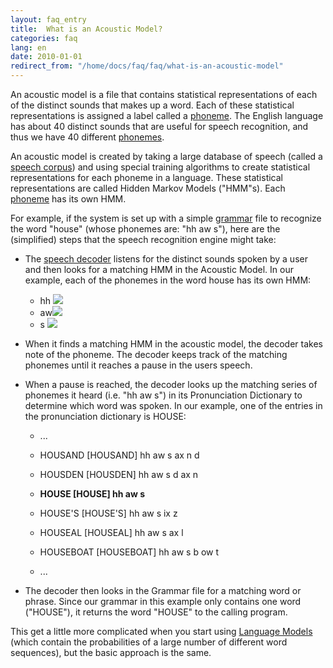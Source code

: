 ```yaml
---
layout: faq_entry
title:  What is an Acoustic Model? 
categories: faq
lang: en
date: 2010-01-01
redirect_from: "/home/docs/faq/faq/what-is-an-acoustic-model"
---
```

An acoustic model is a file that contains statistical representations of each of the distinct sounds that makes up a word.  Each of these statistical representations is assigned a label called a [phoneme](http://en.wikipedia.org/wiki/Phoneme). The English language has about 40 distinct sounds that are useful for speech recognition, and thus we have 40 different [phonemes](http://en.wikipedia.org/wiki/Phoneme).

An acoustic model is created by taking a large database of speech (called a [speech corpus](//aq/what-is-a-speech-corpus-or-speech-corpora)) and using special training algorithms to create statistical representations for each phoneme in a language.  These statistical representations are called Hidden Markov Models ("HMM"s).  Each [phoneme](http://en.wikipedia.org/wiki/Phoneme) has its own HMM.

For example, if the system is set up with a simple [grammar](/faq/what-is-a-grammar) file to recognize the word "house" (whose phonemes are: "hh aw s"), here are the (simplified) steps that the speech recognition engine might take:

*   The [speech decoder](/faq/what-is-a-speech-decoder) listens for the distinct sounds spoken by a user and then looks for a matching HMM in the Acoustic Model.  In our example, each of the phonemes in the word house has its own HMM:
    *   hh ![](hmm.jpg)
    *   aw![](hmm.jpg)
    *   s ![](hmm.jpg)

*   When it finds a matching HMM in the acoustic model, the decoder takes note of the phoneme. The decoder keeps track of the matching phonemes until it reaches a pause in the users speech.

*   When a pause is reached, the decoder looks up the matching series of phonemes it heard (i.e. "hh aw s") in its Pronunciation Dictionary to determine which word was spoken.  In our example, one of the entries in the pronunciation dictionary is HOUSE: 
    *   ...

    *   HOUSAND         [HOUSAND]       hh aw s ax n d
    *   HOUSDEN         [HOUSDEN]       hh aw s d ax n
    *   **HOUSE           [HOUSE]         hh aw s**
    *   HOUSE'S         [HOUSE'S]       hh aw s ix z
    *   HOUSEAL         [HOUSEAL]       hh aw s ax l
    *   HOUSEBOAT       [HOUSEBOAT]     hh aw s b ow t
    *   ...

*   The decoder then looks in the Grammar file for a matching word or phrase.  Since our grammar in this example only contains one word ("HOUSE"), it returns the word "HOUSE" to the calling program.

This get a little more complicated when you start using [Language Models](/faq/what-is-a-language-model) (which contain the probabilities of a large number of different word sequences), but the basic approach is the same.
